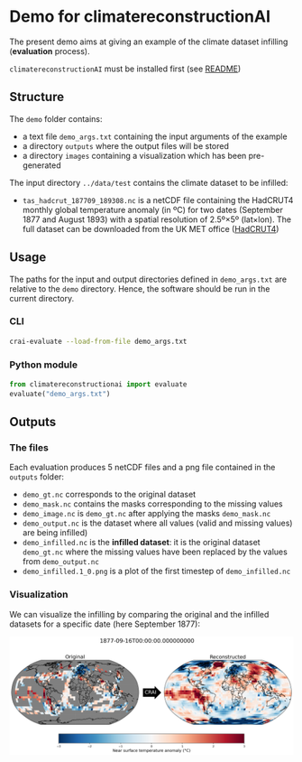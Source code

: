 # Demo for climatereconstructionAI

The present demo aims at giving an example of the climate dataset infilling (**evaluation** process).

`climatereconstructionAI` must be installed first (see [README](https://github.com/FREVA-CLINT/climatereconstructionAI/tree/clint#readme))

## Structure

The `demo` folder contains:
- a text file `demo_args.txt` containing the input arguments of the example
- a directory `outputs` where the output files will be stored
- a directory `images` containing a visualization which has been pre-generated

The input directory `../data/test` contains the climate dataset to be infilled:
- `tas_hadcrut_187709_189308.nc` is a netCDF file containing the HadCRUT4 monthly global temperature anomaly (in ºC) for two dates (September 1877 and August 1893) with a spatial resolution of 2.5º×5º (lat×lon). The full dataset can be downloaded from the UK MET office ([HadCRUT4](https://www.metoffice.gov.uk/hadobs/hadcrut4/data/current/download.html))

## Usage

The paths for the input and output directories defined in `demo_args.txt` are relative to the `demo` directory. Hence, the software should be run in the current directory.

### CLI

```bash
crai-evaluate --load-from-file demo_args.txt
```

### Python module

```python
from climatereconstructionai import evaluate
evaluate("demo_args.txt")
```

## Outputs

### The files

Each evaluation produces 5 netCDF files and a png file contained in the `outputs` folder:
- `demo_gt.nc` corresponds to the original dataset
- `demo_mask.nc` contains the masks corresponding to the missing values
- `demo_image.nc` is `demo_gt.nc` after applying the masks `demo_mask.nc`
- `demo_output.nc` is the dataset where all values (valid and missing values) are being infilled)
- `demo_infilled.nc` is the **infilled dataset**: it is the original dataset `demo_gt.nc` where the missing values have been replaced by the values from `demo_output.nc`
- `demo_infilled.1_0.png` is a plot of the first timestep of `demo_infilled.nc`


### Visualization

We can visualize the infilling by comparing the original and the infilled datasets for a specific date (here September 1877):

![Original dataset](images/demo_combined.1_0.png)
